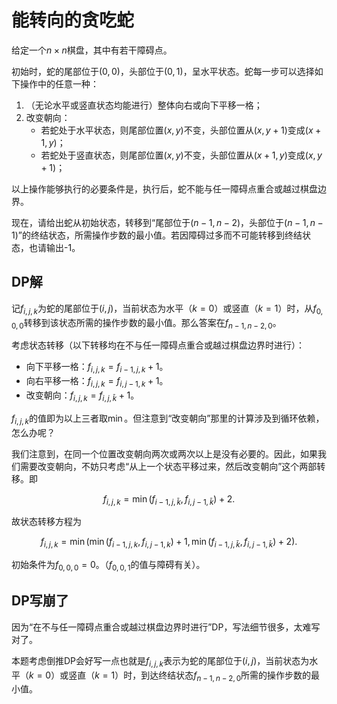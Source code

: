 # 能转向的贪吃蛇

给定一个$n \times n$棋盘，其中有若干障碍点。

初始时，蛇的尾部位于$(0,0)$，头部位于$(0, 1)$，呈水平状态。蛇每一步可以选择如下操作中的任意一种：

1. （无论水平或竖直状态均能进行）整体向右或向下平移一格；
2. 改变朝向：
   * 若蛇处于水平状态，则尾部位置$(x,y)$不变，头部位置从$(x, y+1)$变成$(x+1,y)$；
   * 若蛇处于竖直状态，则尾部位置$(x,y)$不变，头部位置从$(x+1,y)$变成$(x,y+1)$；

以上操作能够执行的必要条件是，执行后，蛇不能与任一障碍点重合或越过棋盘边界。

现在，请给出蛇从初始状态，转移到“尾部位于$(n-1,n-2)$，头部位于$(n-1,n-1)$”的终结状态，所需操作步数的最小值。若因障碍过多而不可能转移到终结状态，也请输出-1。

## DP解

记$f_{i,j,k}$为蛇的尾部位于$(i,j)$，当前状态为水平（$k=0$）或竖直（$k=1$）时，从$f_{0,0,0}$转移到该状态所需的操作步数的最小值。那么答案在$f_{n-1,n-2, 0}$。

考虑状态转移（以下转移均在不与任一障碍点重合或越过棋盘边界时进行）：

* 向下平移一格：$f_{i,j,k} = f_{i-1,j,k} + 1$。
* 向右平移一格：$f_{i,j,k} = f_{i,j-1,k} + 1$。
* 改变朝向：$f_{i,j,k} = f_{i,j,\bar k} + 1$。

$f_{i,j,k}$的值即为以上三者取$\min$。但注意到“改变朝向”那里的计算涉及到循环依赖，怎么办呢？

我们注意到，在同一个位置改变朝向两次或两次以上是没有必要的。因此，如果我们需要改变朝向，不妨只考虑“从上一个状态平移过来，然后改变朝向”这个两部转移。即

$$
f_{i,j,k} = \min(f_{i-1,j,\bar k}, f_{i,j-1,\bar k}) + 2.
$$

故状态转移方程为

$$
f_{i,j,k} = \min(\min(f_{i-1,j,k}, f_{i,j-1,k}) + 1, \min(f_{i-1,j,\bar k}, f_{i,j-1,\bar k}) + 2).
$$

初始条件为$f_{0,0,0} = 0$。（$f_{0,0,1}$的值与障碍有关）。

## DP写崩了

因为“在不与任一障碍点重合或越过棋盘边界时进行”DP，写法细节很多，太难写对了。

本题考虑倒推DP会好写一点也就是$f_{i,j,k}$表示为蛇的尾部位于$(i,j)$，当前状态为水平（$k=0$）或竖直（$k=1$）时，到达终结状态$f_{n-1,n-2,0}$所需的操作步数的最小值。
